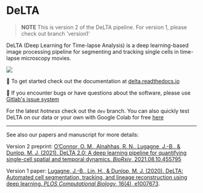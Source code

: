 # DeLTA
> **NOTE**
This is version 2 of the DeLTA pipeline. For version 1, please check out branch 'version1'

DeLTA (Deep Learning for Time-lapse Analysis) is a deep learning-based image processing pipeline for segmenting and tracking single cells in time-lapse microscopy movies.

![](https://gitlab.com/dunloplab/delta/-/raw/images/DeLTAexample.gif)

:scroll: To get started check out the documentation at [delta.readthedocs.io](https://delta.readthedocs.io)

:bug: If you encounter bugs or have questions about the software, please use [Gitlab's issue system](https://gitlab.com/dunloplab/delta/-/issues)

For the latest _hotness_ check out the `dev` branch. You can also quickly test DeLTA on our data or your own with Google Colab
for free [here](https://colab.research.google.com/drive/1UL9oXmcJFRBAm0BMQy_DMKg4VHYGgtxZ?usp=sharing)

--------------------------
See also our papers and manuscript for more details:

Version 2 preprint: [O’Connor, O. M., Alnahhas, R. N., Lugagne, J.-B., & Dunlop, M. J. (2021). DeLTA 2.0: A deep learning pipeline for quantifying single-cell spatial and temporal dynamics. _BioRxiv_, 2021.08.10.455795](https://www.biorxiv.org/content/10.1101/2021.08.10.455795v1)

Version 1 paper:
[Lugagne, J.-B., Lin, H., & Dunlop, M. J. (2020). DeLTA: Automated cell segmentation, tracking, and lineage reconstruction using deep learning. _PLOS Computational Biology_, 16(4), e1007673](https://journals.plos.org/ploscompbiol/article?id=10.1371/journal.pcbi.1007673).
